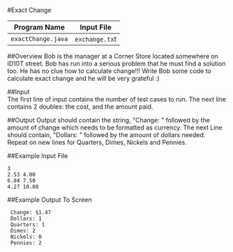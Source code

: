 #Exact Change 

|    Program Name     |   Input File   |
|---------------------|----------------|
|  `exactChange.java` | `exchange.tx`t |  

##Overview
Bob is the manager at a Corner Store located somewhere on ID10T street. Bob has run into a serious problem that he must find a solution too. He has no clue how to calculate change!!! Write Bob some code to calculate exact change and he will be very grateful :)  

##Input  
The first line of input contains the number of test cases to run. The next line contains 2 doubles: the cost, and the amount paid.  
  
##Output
Output should contain the string, "Change: " followed by the amount of change which needs to be formatted as currency. The next Line should contain, "Dollars: " followed by the amount of dollars needed. Repeat on new lines for Quarters, Dimes, Nickels and Pennies.
  
##Example Input File  
```
3
2.53 4.00
6.84 7.50
4.27 10.00
```  
  
##Example Output To Screen
```
 Change: $1.47	
 Dollars: 1	
 Quarters: 1	
 Dimes: 2	
 Nickels: 0	
 Pennies: 2	
```
